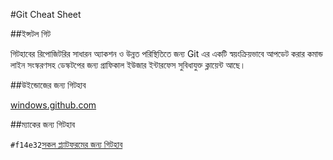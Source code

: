 #Git Cheat Sheet

##ইন্সটল গিট

গিটহাবের রিপোজিটরির সাধারন অ্যাকশন ও উন্নত পরিস্থিতিতে জন্য Git এর একটি স্বয়ংক্রিয়ভাবে আপডেট করার কমান্ড লাইন সংস্করণসহ ডেস্কটপের জন্য গ্রাফিকাল ইউজার ইন্টারফেস সুবিধাযুক্ত ক্লায়েন্ট আছে।

##উইন্ডোজের জন্য গিটহাব

[windows.github.com](https://desktop.github.com/)

##ম্যাকের জন্য গিটহাব

`#f14e32`[সকল প্ল্যাটফরমের জন্য গিটহাব](https://git-scm.com/)
